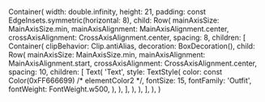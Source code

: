 Container(
    width: double.infinity,
    height: 21,
    padding: const EdgeInsets.symmetric(horizontal: 8),
    child: Row(
        mainAxisSize: MainAxisSize.min,
        mainAxisAlignment: MainAxisAlignment.center,
        crossAxisAlignment: CrossAxisAlignment.center,
        spacing: 8,
        children: [
            Container(
                clipBehavior: Clip.antiAlias,
                decoration: BoxDecoration(),
                child: Row(
                    mainAxisSize: MainAxisSize.min,
                    mainAxisAlignment: MainAxisAlignment.start,
                    crossAxisAlignment: CrossAxisAlignment.center,
                    spacing: 10,
                    children: [
                        Text(
                            'Text',
                            style: TextStyle(
                                color: const Color(0xFF666699) /* elementColor2 */,
                                fontSize: 15,
                                fontFamily: 'Outfit',
                                fontWeight: FontWeight.w500,
                            ),
                        ),
                    ],
                ),
            ),
        ],
    ),
)
